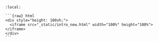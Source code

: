 ```{contents}
:local:
```
````{div} full-width
```{raw} html
<div style="height: 100vh;">
  <iframe src="_static/intro_new.html" width="100%" height="100%"></iframe>
</div>
```
````